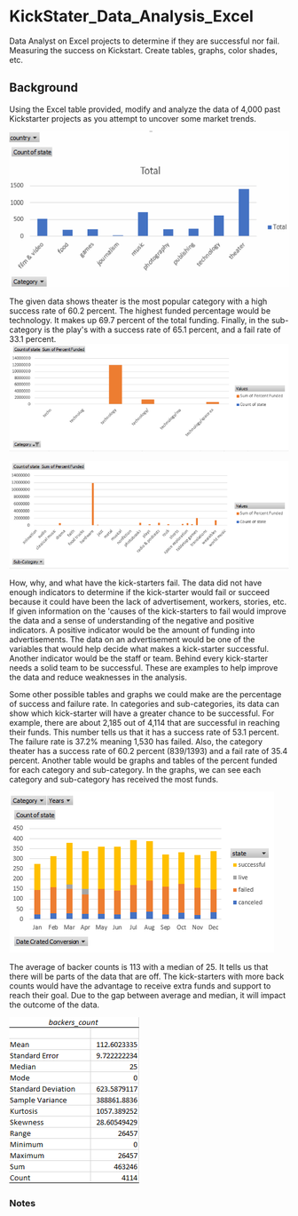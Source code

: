 # KickStater_Data_Analysis_Excel
Data Analyst on Excel projects to determine if they are successful nor fail. Measuring the success on Kickstart.
Create tables, graphs, color shades, etc. 
## Background

Using the Excel table provided, modify and analyze the data of 4,000 past Kickstarter projects as you attempt to uncover some market trends.


![Category](https://github.com/samuelroiz/KickStater_Data_Analysis_Excel/blob/main/Category_Data_KickStarter.png)

  The given data shows theater is the most popular category with a high success rate of 60.2 percent. The highest funded percentage would be technology. It makes up 69.7 percent of the total funding. Finally, in the sub-category is the play's with a success rate of 65.1 percent, and a fail rate of 33.1 percent. 
![Category Percent Funded](https://github.com/samuelroiz/KickStater_Data_Analysis_Excel/blob/main/Images/Category_PercentFunded_KickStarter.png)

![Sub-Category Percent Funded](https://github.com/samuelroiz/KickStater_Data_Analysis_Excel/blob/main/Images/Sub-Category_PercentFunded_KickStarter.png)

  How, why, and what have the kick-starters fail.  The data did not have enough indicators to determine if the kick-starter would fail or succeed because it could have been the lack of advertisement, workers, stories, etc. If given information on the 'causes of the kick-starters to fail would improve the data and a sense of understanding of the negative and positive indicators. A positive indicator would be the amount of funding into advertisements. The data on an advertisement would be one of the variables that would help decide what makes a kick-starter successful. Another indicator would be the staff or team. Behind every kick-starter needs a solid team to be successful. These are examples to help improve the data and reduce weaknesses in the analysis. 
  
  Some other possible tables and graphs we could make are the percentage of success and failure rate. In categories and sub-categories,  its data can show which kick-starter will have a greater chance to be successful. For example, there are about 2,185 out of 4,114 that are successful in reaching their funds. This number tells us that it has a success rate of 53.1 percent. The failure rate is 37.2%  meaning 1,530 has failed. Also, the category theater has a success rate of 60.2 percent (839/1393) and a fail rate of 35.4 percent. Another table would be graphs and tables of the percent funded for each category and sub-category. In the graphs, we can see each category and sub-category has received the most funds. 
  
 ![Date Converted](https://github.com/samuelroiz/KickStater_Data_Analysis_Excel/blob/main/Images/Data_Converted_KickStarter.png)

  The average of backer counts is 113 with a median of 25. It tells us that there will be parts of the data that are off. The kick-starters with more back counts would have the advantage to receive extra funds and support to reach their goal. Due to the gap between average and median, it will impact the outcome of the data. 
  
  ![Backers Count](https://github.com/samuelroiz/KickStater_Data_Analysis_Excel/blob/main/Images/Backers_Count_KickerStarter.png)
  

### Notes
